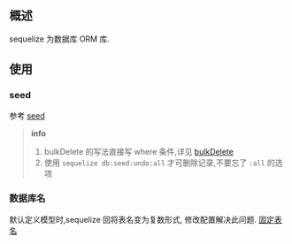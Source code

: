## 概述
sequelize 为数据库 ORM 库.

## 使用
### seed
参考 [seed](http://docs.sequelizejs.com/manual/tutorial/migrations.html#creating-first-seed)

> **info**
> 1. bulkDelete 的写法直接写 where 条件,详见 [bulkDelete](https://stackoverflow.com/questions/48232490/sequelize-where-is-an-example-of-using-bulkdelete-with-criteria) 
> 2. 使用 `sequelize db:seed:undo:all` 才可删除记录,不要忘了 `:all` 的选项

### 数据库名
默认定义模型时,sequelize 回将表名变为复数形式,
修改配置解决此问题. [固定表名](https://stackoverflow.com/questions/21114499/how-to-make-sequelize-use-singular-table-names)

 
